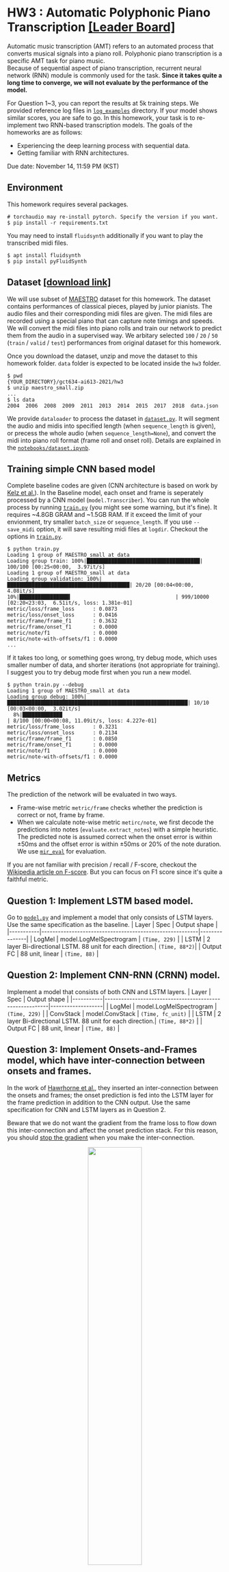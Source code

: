 # HW3 : Automatic Polyphonic Piano Transcription [[Leader Board]](https://docs.google.com/spreadsheets/d/1xlkwRRxS0K7m2AZr5nX1Gfrh8i_Rsiv6wSMp8b8wZgs/edit?usp=sharing)

Automatic music transcription (AMT) refers to an automated process that converts musical signals into a piano roll. Polyphonic piano transcription is a specific AMT task for piano music.  
Because of sequential aspect of piano transcription, recurrent neural network (RNN) module is commonly used for the task.
**Since it takes quite a long time to converge, we will not evaluate by the performance of the model.**

For Question 1~3, you can report the results at 5k training steps. We provided reference log files in [`log_examples`](log_examples/) directory. If your model shows similar scores, you are safe to go.
In this homework, your task is to re-implement two RNN-based transcription models. The goals of the homeworks are as follows:

* Experiencing the deep learning process with sequential data.
* Getting familiar with RNN architectures.

Due date: November 14, 11:59 PM (KST)

## Environment
This homework requires several packages.
```
# torchaudio may re-install pytorch. Specify the version if you want.
$ pip install -r requirements.txt
```

You may need to install `fluidsynth` additionally if you want to play the transcribed midi files.
```
$ apt install fluidsynth
$ pip install pyFluidSynth 
```

## Dataset [[download link]](https://drive.google.com/file/d/1wvN_ZWDiss1YCpC7GAPBMMlyrFYOB6NZ/view?usp=sharing)
We will use subset of [MAESTRO](https://magenta.tensorflow.org/datasets/maestro) dataset for this homework. The dataset contains performances of classical pieces, played by junior pianists. The audio files and their corresponding midi files are given. The midi files are recorded using a special piano that can capture note timings and speeds.
We will convert the midi files into piano rolls and train our network to predict them from the audio in a supervised way.
We arbitary selected `100` / `20` / `50` (`train` / `valid` / `test`) performances from original dataset for this homework.

Once you download the dataset, unzip and move the dataset to this homework folder. `data` folder is expected to be located inside the `hw3` folder.

```
$ pwd
{YOUR_DIRECTORY}/gct634-ai613-2021/hw3
$ unzip maestro_small.zip
...
$ ls data
2004  2006  2008  2009  2011  2013  2014  2015  2017  2018  data.json
```

We provide `dataloader` to process the dataset in [`dataset.py`](dataset.py). It will segment the audio and midis into specified length (when `sequence_length` is given), or precess the whole audio (when `sequence_length=None`), and convert the midi into piano roll format (frame roll and onset roll). Details are explained in the [`notebooks/dataset.ipynb`](notebooks/dataset.ipynb).

## Training simple CNN based model
Complete baseline codes are given (CNN architecture is based on work by [Kelz et al.](https://arxiv.org/pdf/1612.05153.pdf)). In the Baseline model, each onset and frame is seperately processed by a CNN model (`model.Transcriber`). You can run the whole process by running [`train.py`](train.py) (you might see some warning, but it's fine). It requires ~4.8GB GRAM and ~1.5GB RAM. If it exceed the limit of your envionment, try smaller `batch_size` or `sequence_length`. If you use `--save_midi` option, it will save resulting midi files at `logdir`. Checkout the options in [`train.py`](train.py).
```
$ python train.py
Loading 1 group of MAESTRO_small at data
Loading group train: 100%|█████████████████████████████████████| 100/100 [00:25<00:00,  3.97it/s]
Loading 1 group of MAESTRO_small at data
Loading group validation: 100%|████████████████████████████████████████| 20/20 [00:04<00:00,  4.08it/s]
10%|████████████████▌                                  | 999/10000 [02:20<23:03,  6.51it/s, loss: 1.381e-01]
metric/loss/frame_loss      : 0.0873
metric/loss/onset_loss      : 0.0416
metric/frame/frame_f1       : 0.3632
metric/frame/onset_f1       : 0.0000
metric/note/f1              : 0.0000
metric/note-with-offsets/f1 : 0.0000
...
```

If it takes too long, or something goes wrong, try debug mode, which uses smaller number of data, and shorter iterations (not appropriate for training). I suggest you to try debug mode first when you run a new model.
```
$ python train.py --debug
Loading 1 group of MAESTRO_small at data
Loading group debug: 100%|███████████████████████████████████████████████████████████| 10/10 [00:03<00:00,  3.02it/s]
  8%|█████████████                                                                 | 8/100 [00:00<00:08, 11.09it/s, loss: 4.227e-01]
metric/loss/frame_loss      : 0.3231
metric/loss/onset_loss      : 0.2134
metric/frame/frame_f1       : 0.0850
metric/frame/onset_f1       : 0.0000
metric/note/f1              : 0.0000
metric/note-with-offsets/f1 : 0.0000
```

## Metrics
The prediction of the network will be evaluated in two ways.

* Frame-wise metric `metric/frame` checks whether the prediction is correct or not, frame by frame.
* When we calculate note-wise metric `metirc/note`, we first decode the predictions into notes (`evaluate.extract_notes`) with a simple heuristic. The predicted note is assumed correct when the onset error is within ±50ms and the offset error is within ±50ms or 20% of the note duration. We use [`mir_eval`](https://craffel.github.io/mir_eval/) for evaluation.

If you are not familiar with precision / recall / F-score, checkout the [Wikipedia article on F-score](https://en.wikipedia.org/wiki/F-score). But you can focus on F1 score since it's quite a faithful metric.

## Question 1: Implement LSTM based model.
Go to [`model.py`](model.py) and implement a model that only consists of LSTM layers. Use the same specification as the baseline.
| Layer     | Spec                                                    | Output shape  |
|-----------|---------------------------------------------------------|---------------|
| LogMel    | model.LogMelSpectrogram                                 | `(Time, 229)` |
| LSTM      | 2 layer Bi-directional LSTM. 88 unit for each direction.| `(Time, 88*2)`|
| Output FC | 88 unit, linear                                         | `(Time, 88)`  |


## Question 2: Implement CNN-RNN (CRNN) model.
Implement a model that consists of both CNN and LSTM layers.
| Layer     | Spec                                                    | Output shape      |
|-----------|---------------------------------------------------------|-------------------|
| LogMel    | model.LogMelSpectrogram                                 | `(Time, 229)`     |
| ConvStack | model.ConvStack                                         | `(Time, fc_unit)` |
| LSTM      | 2 layer Bi-directional LSTM. 88 unit for each direction.| `(Time, 88*2)`   |
| Output FC | 88 unit, linear                                         | `(Time, 88)`      |

## Question 3: Implement Onsets-and-Frames model, which have inter-connection between onsets and frames.
In the work of [Hawrhorne et al.](https://arxiv.org/abs/1710.11153), they inserted an inter-connection between the onsets and frames; the onset prediction is fed into the LSTM layer for the frame prediction in addition to the CNN output. Use the same specification for CNN and LSTM layers as in Question 2.

Beware that we do not want the gradient from the frame loss to flow down this inter-connection and affect the onset prediction stack. For this reason, you should [stop the gradient](https://pytorch.org/docs/stable/generated/torch.Tensor.detach.html) when you make the inter-connection.

<center><img src="onf.png" width="50%"></center>

Note: Ignore the "Sigmoid" label in the bottom-most "FC Sigmoid" layer of the frame-loss stack in the image above. You can use just an FC layer without a sigmoid.

## Question 4: Discuss and analyze the results.
1. Visualize at least one sample of your prediction (onset and frame) in the piano roll format (use the codes in [`notebooks/dataset.ipynb`](notebooks/dataset.ipynb) as a reference).
2. What kinds of errors did you observe?
    - Are the predicted onsets and frames consistent with each other?
    - Compare them with the ground truth and analyze the errors in both frame-wise and note-wise perspective.
3. How would you improve the results? (You don't have to implement it &mdash; there is a leaderboard though!)

## Deliverables
You should submit your Python code (`.ipynb` or `.py` files) and homework report (`.pdf` file) to KLMS. The report should include:

* Experiments and Results
* Discussion

## Transcribe your own! (just for fun!)
You can transcribe your own audio file with [`transcribe.py`](transcribe.py).
It requires `fluidsynth` and `pyFluidSynth` for synthesis. If you want to change the model, you will need to change the code to save and load your model.

```
# transcribe
$ python transcribe.py runs/exp_201108-131123/model-10000.pt data/2006/MIDI-Unprocessed_03_R1_2006_01-05_ORIG_MID--AUDIO_03_R1_2006_04_Track04_wav.flac
save_path: runs/exp_201108-131123/MIDI-Unprocessed_03_R1_2006_01-05_ORIG_MID--AUDIO_03_R1_2006_04_Track04_wav_transcribed
...
```
It will make three files (save_path: runs/exp_201108-131123/MIDI-Unprocessed_03_R1_2006_01-05_ORIG_MID--AUDIO_03_R1_2006_04_Track04_wav_transcribed.{npz, midi, wav}.

## Credit
Many lines of codes are borrowed from [Onsets-and-Frames implementation](https://github.com/jongwook/onsets-and-frames) of Jongwook Kim. Implemented by [Taegyun Kwon](https://taegyunkwon.github.io/) @ [MAClab](https://mac.kaist.ac.kr/).
